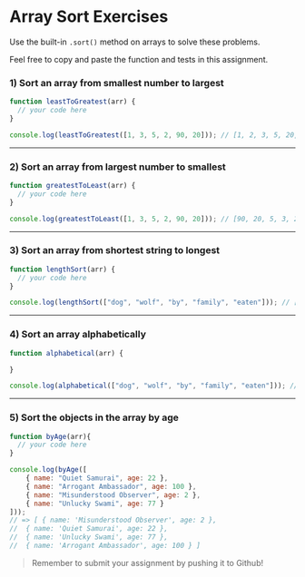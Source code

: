 # Array Sort Exercises

Use the built-in `.sort()` method on arrays to solve these problems.

Feel free to copy and paste the function and tests in this assignment.

### **1) Sort an array from smallest number to largest**

```jsx
function leastToGreatest(arr) {
  // your code here
}

console.log(leastToGreatest([1, 3, 5, 2, 90, 20])); // [1, 2, 3, 5, 20, 90]

```

---

### **2) Sort an array from largest number to smallest**

```jsx
function greatestToLeast(arr) {
  // your code here
}

console.log(greatestToLeast([1, 3, 5, 2, 90, 20])); // [90, 20, 5, 3, 2, 1]

```

---

### **3) Sort an array from shortest string to longest**

```jsx
function lengthSort(arr) {
  // your code here
}

console.log(lengthSort(["dog", "wolf", "by", "family", "eaten"])); // ["by", "dog", "wolf", "eaten", "family"]

```

---

### **4) Sort an array alphabetically**

```jsx
function alphabetical(arr) {

}

console.log(alphabetical(["dog", "wolf", "by", "family", "eaten"])); // ["by", "dog", "eaten", "family", "wolf"]

```

---

### **5) Sort the objects in the array by age**

```jsx
function byAge(arr){
  // your code here
}

console.log(byAge([
    { name: "Quiet Samurai", age: 22 },
    { name: "Arrogant Ambassador", age: 100 },
    { name: "Misunderstood Observer", age: 2 },
    { name: "Unlucky Swami", age: 77 }
]));
// => [ { name: 'Misunderstood Observer', age: 2 },
//  { name: 'Quiet Samurai', age: 22 },
//  { name: 'Unlucky Swami', age: 77 },
//  { name: 'Arrogant Ambassador', age: 100 } ]
```


> Remember to submit your assignment by pushing it to Github!